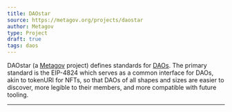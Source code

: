 ```yaml
---
title: DAOstar
source: https://metagov.org/projects/daostar
author: Metagov
type: Project
draft: true
tags: daos
---
```


DAOstar (a [Metagov](library/Metagov.md) project) defines standards for [DAOs](lexicon/DAOs.md). The primary standard is the EIP-4824 which serves as a common interface for DAOs, akin to tokenURI for NFTs, so that DAOs of all shapes and sizes are easier to discover, more legible to their members, and more compatible with future tooling.

---
